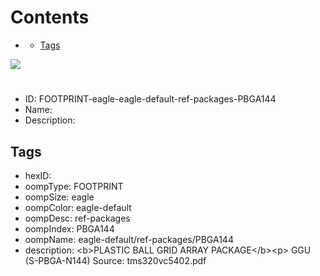 



Contents
========

* [](#)
	* [Tags](#tags)
  
![][im]
# 

- ID: FOOTPRINT-eagle-eagle-default-ref-packages-PBGA144
- Name: 
- Description: 

## Tags

- hexID: 
- oompType: FOOTPRINT
- oompSize: eagle
- oompColor: eagle-default
- oompDesc: ref-packages
- oompIndex: PBGA144
- oompName: eagle-default/ref-packages/PBGA144
- description: &lt;b&gt;PLASTIC BALL GRID ARRAY PACKAGE&lt;/b&gt;&lt;p&gt;&#xD;
GGU (S-PBGA-N144) Source: tms320vc5402.pdf



[im]: image.png
